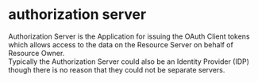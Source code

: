 # authorization server
Authorization Server is the Application for issuing the OAuth Client tokens which allows access to the data on the Resource Server on behalf of Resource Owner.  
Typically the Authorization Server could also be an Identity Provider (IDP) though there is no reason that they could not be separate servers.